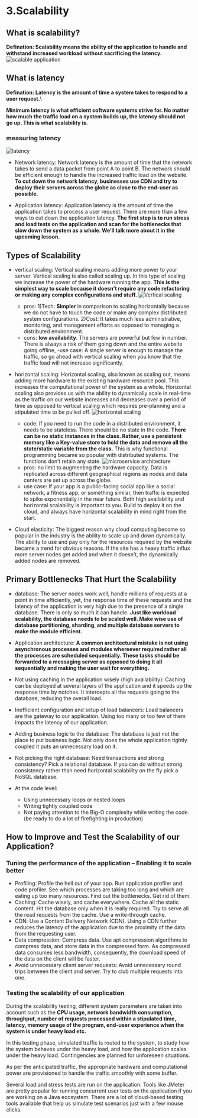 # 3.Scalability

## What is scalability?
**Defination: Scalability means the ability of the application to handle and withstand increased workload without sacrificing the latency.**
![scalable application](https://github.com/lymmm412/educative/blob/main/Scalability%20and%20System%20Design%20for%20Developers/Web%20application%20and%20Software%20Archecture/img/scalable%20application.jpg)

## What is latency
**Defination: Latency is the amount of time a system takes to respond to a user request.**\\

**Minimum latency is what efficient software systems strive for. No matter how much the traffic load on a system builds up, the latency should not go up. This is what scalability is.**

### measuring latency
![latency](https://github.com/lymmm412/educative/blob/main/Scalability%20and%20System%20Design%20for%20Developers/Web%20application%20and%20Software%20Archecture/img/latency.jpg)
- Network latency: Network latency is the amount of time that the network takes to send a data packet from point A to point B. The network should be efficient enough to handle the increased traffic load on the website. **To cut down the network latency, businesses use CDN and try to deploy their servers across the globe as close to the end-user as possible.**

- Application latency: Application latency is the amount of time the application takes to process a user request. There are more than a few ways to cut down the application latency. **The first step is to run stress and load tests on the application and scan for the bottlenecks that slow down the system as a whole. We’ll talk more about it in the upcoming lesson.**

## Types of Scalability
- vertical scaling: Vertical scaling means adding more power to your server. Vertical scaling is also called scaling up. In this type of scaling we increase the power of the hardware running the app. **This is the simplest way to scale because it doesn’t require any code refactoring or making any complex configurations and stuff.**
    ![Vertical scaling](https://github.com/lymmm412/educative/blob/main/Scalability%20and%20System%20Design%20for%20Developers/Web%20application%20and%20Software%20Archecture/img/vertical%20scaling.jpg)
    - pros: 1)Tech: **Simpler** in comparison to scaling horizontally because we do not have to touch the code or make any complex distributed system configurations. 2)Cost: It takes much less administrative, monitoring, and management efforts as opposed to managing a distributed environment.
    - cons: **low availability**. The servers are powerful but few in number. There is always a risk of them going down and the entire website going offline,
    -use case: A single server is enough to manage the traffic, so go ahead with vertical scaling when you know that the traffic load will not increase significantly.

- horizontal scaling: Horizontal scaling, also known as scaling out, means adding more hardware to the existing hardware resource pool. This increases the computational power of the system as a whole. Horizontal scaling also provides us with the ability to dynamically scale in real-time as the traffic on our website increases and decreases over a period of time as opposed to vertical scaling which requires pre-planning and a stipulated time to be pulled off.
    ![horizontal scaling](https://github.com/lymmm412/educative/blob/main/Scalability%20and%20System%20Design%20for%20Developers/Web%20application%20and%20Software%20Archecture/img/horizontal%20scaling.jpg)
    - code: If you need to run the code in a distributed environment, it needs to be stateless. There should be no state in the code. **There can be no static instances in the class. Rather, use a persistent memory like a Key-value store to hold the data and remove all the state/static variable from the class.** This is why functional programming became so popular with distributed systems. The functions don’t retain any state.
    ![microservice architecture](https://github.com/lymmm412/educative/blob/main/Scalability%20and%20System%20Design%20for%20Developers/Web%20application%20and%20Software%20Archecture/img/microservice%20architecture.jpg)
    - pros: no limit to augmenting the hardware capacity. Data is replicated across different geographical regions as nodes and data centers are set up across the globe.
    - use case: If your app is a public-facing social app like a social network, a fitness app, or something similar, then traffic is expected to spike exponentially in the near future. Both high availability and horizontal scalability is important to you. Build to deploy it on the cloud, and always have horizontal scalability in mind right from the start.

- Cloud elasticity: The biggest reason why cloud computing become so popular in the industry is the ability to scale up and down dynamically. The ability to use and pay only for the resources required by the website became a trend for obvious reasons. If the site has a heavy traffic influx more server nodes get added and when it doesn’t, the dynamically added nodes are removed.

## Primary Bottlenecks That Hurt the Scalability
- database: The server nodes work well, handle millions of requests at a point in time efficiently, yet, the response time of these requests and the latency of the application is very high due to the presence of a single database. There is only so much it can handle. **Just like workload scalability, the database needs to be scaled well. Make wise use of database partitioning, sharding, and multiple database servers to make the module efficient.**

- Application architecture: **A common architectural mistake is not using asynchronous processes and modules whereever required rather all the processes are scheduled sequentially. These tasks should be forwarded to a messaging server as opposed to doing it all sequentially and making the user wait for everything.**

- Not using caching in the application wisely (high availability): Caching can be deployed at several layers of the application and it speeds up the response time by notches. It intercepts all the requests going to the database, reducing the overall load.

- Inefficient configuration and setup of load balancers: Load balancers are the gateway to our application. Using too many or too few of them impacts the latency of our application.

- Adding business logic to the database: The database is just not the place to put business logic. Not only does the whole application tightly coupled it puts an unnecessary load on it.

- Not picking the right database: Need transactions and strong consistency? Pick a relational database. If you can do without strong consistency rather than need horizontal scalability on the fly pick a NoSQL database.

- At the code level: 
    - Using unnecessary loops or nested loops
    - Writing tightly coupled code
    - Not paying attention to the Big-O complexity while writing the code. (be ready to do a lot of firefighting in production)

## How to Improve and Test the Scalability of our Application?

### Tuning the performance of the application – Enabling it to scale better 
- Profiling: Profile the hell out of your app. Run application profiler and code profiler. See which processes are taking too long and which are eating up too many resources. Find out the bottlenecks. Get rid of them.
- Caching: Cache wisely, and cache everywhere. Cache all the static content. Hit the database only when it is really required. Try to serve all the read requests from the cache. Use a write-through cache.
- CDN: Use a Content Delivery Network (CDN). Using a CDN further reduces the latency of the application due to the proximity of the data from the requesting user.
- Data compression: Compress data. Use apt compression algorithms to compress data, and store data in the compressed form. As compressed data consumes less bandwidth, consequently, the download speed of the data on the client will be faster.
- Avoid unnecessary client server requests: Avoid unnecessary round trips between the client and server. Try to club multiple requests into one.

### Testing the scalability of our application
During the scalability testing, different system parameters are taken into account such as the **CPU usage, network bandwidth consumption, throughput, number of requests processed within a stipulated time, latency, memory usage of the program, end-user experience when the system is under heavy load etc.**

In this testing phase, simulated traffic is routed to the system, to study how the system behaves under the heavy load, and how the application scales under the heavy load. Contingencies are planned for unforeseen situations.

As per the anticipated traffic, the appropriate hardware and computational power are provisioned to handle the traffic smoothly with some buffer.

Several load and stress tests are run on the application. Tools like JMeter are pretty popular for running concurrent user tests on the application if you are working on a Java ecosystem. There are a lot of cloud-based testing tools available that help us simulate test scenarios just with a few mouse clicks.
